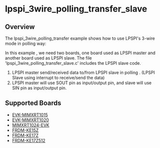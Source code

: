 # lpspi_3wire_polling_transfer_slave

## Overview
The lpspi_3wire_polling_transfer example shows how to use LPSPI's 3-wire mode in polling way:

In this example , we need two boards, one board used as LPSPI master and another board used as LPSPI slave.
The file 'lpspi_3wire_polling_transfer_slave.c' includes the LPSPI slave code.

1. LPSPI master send/received data to/from LPSPI slave in polling . (LPSPI Slave using interrupt to receive/send the data)
2. LPSPI master will use SOUT pin as input/output pin, and slave will use SIN pin as input/output pin.

## Supported Boards
- [EVK-MIMXRT1015](../../../../../_boards/evkmimxrt1015/driver_examples/lpspi/3wire_transfer/polling_transfer/slave/example_board_readme.md)
- [EVK-MIMXRT1020](../../../../../_boards/evkmimxrt1020/driver_examples/lpspi/3wire_transfer/polling_transfer/slave/example_board_readme.md)
- [MIMXRT1024-EVK](../../../../../_boards/evkmimxrt1024/driver_examples/lpspi/3wire_transfer/polling_transfer/slave/example_board_readme.md)
- [FRDM-KE15Z](../../../../../_boards/frdmke15z/driver_examples/lpspi/3wire_transfer/polling_transfer/slave/example_board_readme.md)
- [FRDM-KE17Z](../../../../../_boards/frdmke17z/driver_examples/lpspi/3wire_transfer/polling_transfer/slave/example_board_readme.md)
- [FRDM-KE17Z512](../../../../../_boards/frdmke17z512/driver_examples/lpspi/3wire_transfer/polling_transfer/slave/example_board_readme.md)

